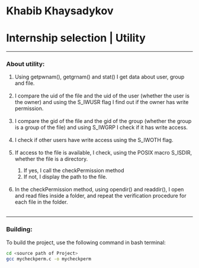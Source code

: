 

# Khabib Khaysadykov
# Internship selection | Utility

<hr>
<h3>About utility:</h3>
<ol>
<li>Using getpwnam(), getgrnam() and stat() I get data about user, group and file.</li>
<br>
<li>I compare the uid of the file and the uid of the user (whether the user is the owner) and using the S_IWUSR flag I find out if the owner has write permission.</li>
<br>
<li>I compare the gid of the file and the gid of the group (whether the group is a group of the file) and using S_IWGRP I check if it has write access.</li>
<br>
<li>I check if other users have write access using the S_IWOTH flag.</li>
<br>
<li>If access to the file is available, I check, using the POSIX macro S_ISDIR, whether the file is a directory.</li>
<ol> <li>If yes, I call the checkPermission method</li>
     <li>If not, I display the path to the file.</li> </ol>
<br>
<li>In the checkPermission method, using opendir() and readdir(), I open and read files inside a folder,
and repeat the verification procedure for each file in the folder.</li>
<br>
</ol>


<hr>

<h3>Building:</h3>

To build the project, use the following command in bash terminal:

```bash
cd <source path of Project>
gcc mycheckperm.c -o mycheckperm
```

